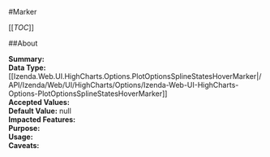 #Marker

[[_TOC_]]

##About

**Summary:**   
**Data Type:** [[Izenda.Web.UI.HighCharts.Options.PlotOptionsSplineStatesHoverMarker|/API/Izenda/Web/UI/HighCharts/Options/Izenda-Web-UI-HighCharts-Options-PlotOptionsSplineStatesHoverMarker]]  
**Accepted Values:**   
**Default Value:** null  
**Impacted Features:**   
**Purpose:**   
**Usage:**   
**Caveats:**   

